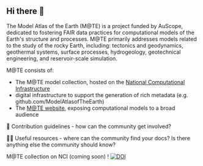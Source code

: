 ## Hi there 👋

The Model Atlas of the Earth (M@TE) is a project funded by AuScope, dedicated to fostering FAIR data practices for computational models of the Earth's structure and processes. M@TE primarily addresses models related to the study of the rocky Earth, including: tectonics and geodynamics, geothermal systems, surface processes, hydrogeology, geotechnical engineering, and reservoir-scale simulation.

M@TE consists of: 

* The M@TE model collection, hosted on the [National Computational Infrastructure](geonetwork.nci.org.au)
* digital infrastructure to support the generation of rich metadata (e.g. github.com/ModelAtlasofTheEarth)
* The [M@TE website](http://mate.science), exposing computational models to a broad audience


🌈 Contribution guidelines - how can the community get involved?

👩‍💻 Useful resources - where can the community find your docs? Is there anything else the community should know?



M@TE collection on NCI (coming soon) ! [![DOI](https://img.shields.io/badge/DOI-10.25914%2Fyrzp--g882-blue)](http://dx.doi.org/10.25914/yrzp-g882)
